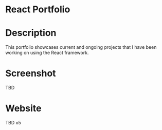 # React Portfolio

# Description
This portfolio showcases current and ongoing projects that I have been working on using the React framework.

# Screenshot
TBD
# Website
TBD x5
